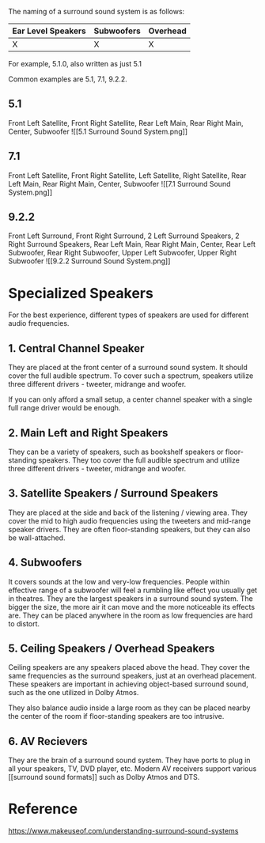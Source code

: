 The naming of a surround sound system is as follows:

| Ear Level Speakers | Subwoofers | Overhead |
| ------------------ | ---------- | -------- |
| X                  | X          | X         |

For example, 5.1.0, also written as just 5.1

Common examples are 5.1, 7.1, 9.2.2.

## 5.1
Front Left Satellite, Front Right Satellite, Rear Left Main, Rear Right Main, Center, Subwoofer
![[5.1 Surround Sound System.png]]

## 7.1
Front Left Satellite, Front Right Satellite, Left Satellite, Right Satellite, Rear Left Main, Rear Right Main, Center, Subwoofer
![[7.1 Surround Sound System.png]]

## 9.2.2
Front Left Surround, Front Right Surround, 2 Left Surround Speakers, 2 Right Surround Speakers, Rear Left Main, Rear Right Main, Center, Rear Left Subwoofer, Rear Right Subwoofer, Upper Left Subwoofer, Upper Right Subwoofer
![[9.2.2 Surround Sound System.png]]

# Specialized Speakers
For the best experience, different types of speakers are used for different audio frequencies.

## 1. Central Channel Speaker
They are placed at the front center of a surround sound system. It should cover the full audible spectrum.
To cover such a spectrum, speakers utilize three different drivers - tweeter, midrange and woofer.

If you can only afford a small setup, a center channel speaker with a single full range driver would be enough.

## 2. Main Left and Right Speakers
They can be a variety of speakers, such as bookshelf speakers or floor-standing speakers. They too cover the full audible spectrum and utilize three different drivers - tweeter, midrange and woofer.

## 3. Satellite Speakers / Surround Speakers
They are placed at the side and back of the listening / viewing area. They cover the mid to high audio frequencies using the tweeters and mid-range speaker drivers. They are often floor-standing speakers, but they can also be wall-attached.

## 4. Subwoofers
It covers sounds at the low and very-low frequencies. People within effective range of a subwoofer will feel a rumbling like effect you usually get in theatres. They are the largest speakers in a surround sound system. The bigger the size, the more air it can move and the more noticeable its effects are. They can be placed anywhere in the room as low frequencies are hard to distort.

## 5. Ceiling Speakers / Overhead Speakers
Ceiling speakers are any speakers placed above the head. They cover the same frequencies as the surround speakers, just at an overhead placement. These speakers are important in achieving object-based surround sound, such as the one utilized in Dolby Atmos.

They also balance audio inside a large room as they can be placed nearby the center of the room if floor-standing speakers are too intrusive.

## 6. AV Recievers
They are the brain of a surround sound system. They have ports to plug in all your speakers, TV, DVD player, etc. Modern AV receivers support various [[surround sound formats]] such as Dolby Atmos and DTS.

# Reference
https://www.makeuseof.com/understanding-surround-sound-systems